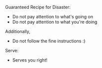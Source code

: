 Guaranteed Recipe for Disaster:

  * Do not pay attention to what's going on
  * Do not pay attention to what you're doing

Additionally,
  * Do not follow the fine instructions :)

Serve:
  * Serves you right!
